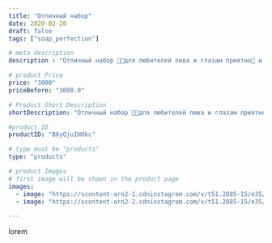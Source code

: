 ```yaml
---
title: "Отличный набор"
date: 2020-02-20
draft: false
tags: ["soap_perfection"]

# meta description
description : "Отличный набор 🍻😃для любителей пива и глазам приятно👀 и ароматно👃 и полезно для кожи👍 🎁🧼💪 Всем спасибо за ваши ❤️🥰"

# product Price
price: "3000"
priceBefore: "3600.0"

# Product Short Description
shortDescription: "Отличный набор 🍻😃для любителей пива и глазам приятно👀 и ароматно👃 и полезно для кожи👍 🎁🧼💪 Всем спасибо за ваши ❤️🥰"

#product ID
productID: "B8yQjuIHOkc"

# type must be "products"
type: "products"

# product Images
# first image will be shown in the product page
images:
  - image: "https://scontent-arn2-1.cdninstagram.com/v/t51.2885-15/e35/s1080x1080/84634382_134017128098272_1539523779438158914_n.jpg?tp=1&_nc_ht=scontent-arn2-1.cdninstagram.com&_nc_cat=104&_nc_ohc=hq74H8w5Xy4AX9Dca8r&oh=3e052a80ca3336758e4ba2fa5ed537dc&oe=606B85F4&ig_cache_key=MjI0NzkzMTk4NTE1MDExMDIwOA%3D%3D.2"
  - image: "https://scontent-arn2-2.cdninstagram.com/v/t51.2885-15/e35/s1080x1080/82478870_533397493969916_2079013650739017327_n.jpg?tp=1&_nc_ht=scontent-arn2-2.cdninstagram.com&_nc_cat=108&_nc_ohc=eIkY1T1M5rQAX9ma__y&oh=89696b54339462058ece77fc95d8fce4&oe=606CFA0A&ig_cache_key=MjI0NzkzMTk4NTEzMzUwMjczMg%3D%3D.2"

---
```

lorem
